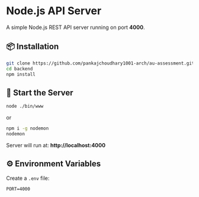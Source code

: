 # Node.js API Server

A simple Node.js REST API server running on port **4000**.

## 📦 Installation

```bash
git clone https://github.com/pankajchoudhary1001-arch/au-assessment.git
cd backend
npm install
```

## 🚀 Start the Server

```bash
node ./bin/www
```

or

```bash
npm i -g nodemon
nodemon
```

Server will run at: **http://localhost:4000**

## ⚙️ Environment Variables

Create a `.env` file:

```
PORT=4000
```
